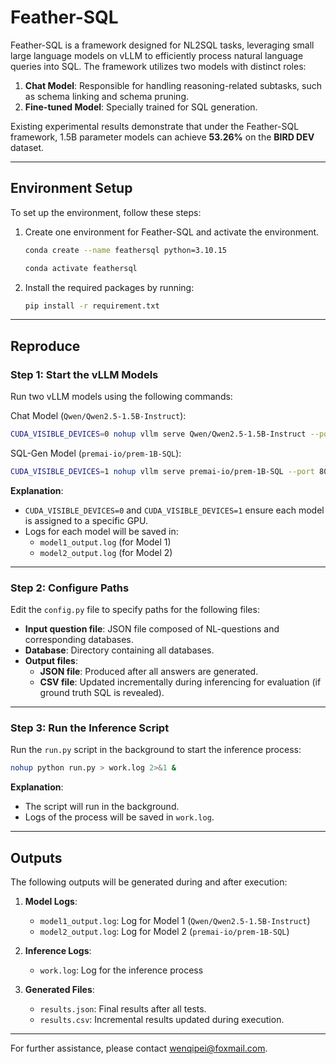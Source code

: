 # Feather-SQL

Feather-SQL is a framework designed for NL2SQL tasks, leveraging small large language models on vLLM to efficiently process natural language queries into SQL. The framework utilizes two models with distinct roles:

1. **Chat Model**: Responsible for handling reasoning-related subtasks, such as schema linking and schema pruning.
2. **Fine-tuned Model**: Specially trained for SQL generation.

Existing experimental results demonstrate that under the Feather-SQL framework, 1.5B parameter models can achieve **53.26%** on the **BIRD DEV** dataset.

---

## Environment Setup

To set up the environment, follow these steps:

1. Create one environment for Feather-SQL and activate the environment.
   ```bash
   conda create --name feathersql python=3.10.15
   ```
   ```bash
   conda activate feathersql
   ```
2. Install the required packages by running:
   ```bash
   pip install -r requirement.txt
   ```

---

## Reproduce

### Step 1: Start the vLLM Models

Run two vLLM models using the following commands:

Chat Model (`Qwen/Qwen2.5-1.5B-Instruct`):
```bash
CUDA_VISIBLE_DEVICES=0 nohup vllm serve Qwen/Qwen2.5-1.5B-Instruct --port 8000 > model1_output.log 2>&1 &
```

SQL-Gen Model (`premai-io/prem-1B-SQL`):
```bash
CUDA_VISIBLE_DEVICES=1 nohup vllm serve premai-io/prem-1B-SQL --port 8001 > model2_output.log 2>&1 &
```

**Explanation**:
- `CUDA_VISIBLE_DEVICES=0` and `CUDA_VISIBLE_DEVICES=1` ensure each model is assigned to a specific GPU.
- Logs for each model will be saved in:
  - `model1_output.log` (for Model 1)
  - `model2_output.log` (for Model 2)

---

### Step 2: Configure Paths

Edit the `config.py` file to specify paths for the following files:

- **Input question file**: JSON file composed of NL-questions and corresponding databases.
- **Database**: Directory containing all databases.
- **Output files**:
  - **JSON file**: Produced after all answers are generated.
  - **CSV file**: Updated incrementally during inferencing for evaluation (if ground truth SQL is revealed).

---

### Step 3: Run the Inference Script

Run the `run.py` script in the background to start the inference process:
```bash
nohup python run.py > work.log 2>&1 &
```

**Explanation**:
- The script will run in the background.
- Logs of the process will be saved in `work.log`.

---

## Outputs

The following outputs will be generated during and after execution:

1. **Model Logs**:
   - `model1_output.log`: Log for Model 1 (`Qwen/Qwen2.5-1.5B-Instruct`)
   - `model2_output.log`: Log for Model 2 (`premai-io/prem-1B-SQL`)

2. **Inference Logs**:
   - `work.log`: Log for the inference process

3. **Generated Files**:
   - `results.json`: Final results after all tests.
   - `results.csv`: Incremental results updated during execution.
---

For further assistance, please contact [wenqipei@foxmail.com](mailto:wenqipei@foxmail.com).